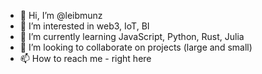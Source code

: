 - 👋 Hi, I’m @leibmunz
- 👀 I’m interested in web3, IoT, BI
- 🌱 I’m currently learning JavaScript, Python, Rust, Julia
- 💞️ I’m looking to collaborate on projects (large and small)
- 📫 How to reach me - right here

<!---
leibmunz/leibmunz is a ✨ special ✨ repository because its `README.md` (this file) appears on your GitHub profile.
You can click the Preview link to take a look at your changes.
--->

